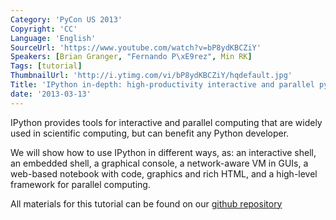 ```yaml
---
Category: 'PyCon US 2013'
Copyright: 'CC'
Language: 'English'
SourceUrl: 'https://www.youtube.com/watch?v=bP8ydKBCZiY'
Speakers: [Brian Granger, "Fernando P\xE9rez", Min RK]
Tags: [tutorial]
ThumbnailUrl: 'http://i.ytimg.com/vi/bP8ydKBCZiY/hqdefault.jpg'
Title: 'IPython in-depth: high-productivity interactive and parallel python'
date: '2013-03-13'
---
```

IPython provides tools for interactive and parallel computing that are widely used in scientific computing, but can benefit any Python developer.

We will show how to use IPython in different ways, as: an interactive shell, an embedded shell, a graphical console, a network-aware VM in GUIs, a web-based notebook with code, graphics and rich HTML, and a high-level framework for parallel computing.

All materials for this tutorial can be found on our [github
repository](https://github.com/ipython/ipython-in-depth)
